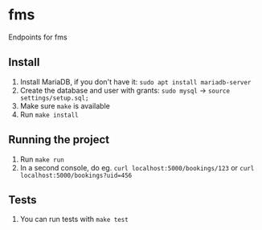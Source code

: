 # fms

Endpoints for fms

## Install

1. Install MariaDB, if you don't have it: `sudo apt install mariadb-server`
1. Create the database and user with grants: `sudo mysql` -> `source settings/setup.sql;`
1. Make sure `make` is available
1. Run ``make install``

## Running the project

1. Run ``make run``
1. In a second console, do eg. ``curl localhost:5000/bookings/123`` or
  ``curl localhost:5000/bookings?uid=456``

## Tests

1. You can run tests with ``make test``
